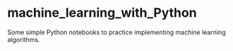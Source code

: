# machine_learning_with_Python
Some simple Python notebooks to practice implementing machine learning algorithms.

